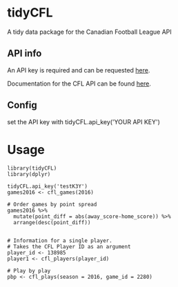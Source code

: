 # tidyCFL
A tidy data package for the Canadian Football League API


## API info
An API key is required and can be requested [here](http://api.cfl.ca/key-request).

Documentation for the CFL API can be found [here](http://api.cfl.ca/docs).

## Config
set the API key with tidyCFL.api_key('YOUR API KEY')

# Usage

```{r}
library(tidyCFL)
library(dplyr)

tidyCFL.api_key('testK3Y')
games2016 <- cfl_games(2016)

# Order games by point spread
games2016 %>%
  mutate(point_diff = abs(away_score-home_score)) %>%
  arrange(desc(point_diff))


# Information for a single player. 
# Takes the CFL Player ID as an argument
player_id <- 138985
player1 <- cfl_players(player_id)

# Play by play
pbp <- cfl_plays(season = 2016, game_id = 2280)


```

